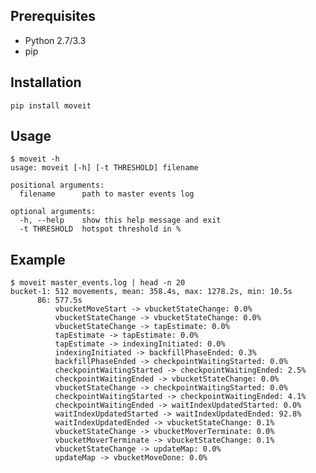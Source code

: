 Prerequisites
-------------

* Python 2.7/3.3
* pip

Installation
------------

    pip install moveit

Usage
-----

    $ moveit -h
    usage: moveit [-h] [-t THRESHOLD] filename

    positional arguments:
      filename      path to master events log

    optional arguments:
      -h, --help    show this help message and exit
      -t THRESHOLD  hotspot threshold in %

Example
-------

    $ moveit master_events.log | head -n 20
    bucket-1: 512 movements, mean: 358.4s, max: 1278.2s, min: 10.5s
          86: 577.5s
              vbucketMoveStart -> vbucketStateChange: 0.0%
              vbucketStateChange -> vbucketStateChange: 0.0%
              vbucketStateChange -> tapEstimate: 0.0%
              tapEstimate -> tapEstimate: 0.0%
              tapEstimate -> indexingInitiated: 0.0%
              indexingInitiated -> backfillPhaseEnded: 0.3%
              backfillPhaseEnded -> checkpointWaitingStarted: 0.0%
              checkpointWaitingStarted -> checkpointWaitingEnded: 2.5%
              checkpointWaitingEnded -> vbucketStateChange: 0.0%
              vbucketStateChange -> checkpointWaitingStarted: 0.0%
              checkpointWaitingStarted -> checkpointWaitingEnded: 4.1%
              checkpointWaitingEnded -> waitIndexUpdatedStarted: 0.0%
              waitIndexUpdatedStarted -> waitIndexUpdatedEnded: 92.8%
              waitIndexUpdatedEnded -> vbucketStateChange: 0.1%
              vbucketStateChange -> vbucketMoverTerminate: 0.0%
              vbucketMoverTerminate -> vbucketStateChange: 0.1%
              vbucketStateChange -> updateMap: 0.0%
              updateMap -> vbucketMoveDone: 0.0%
